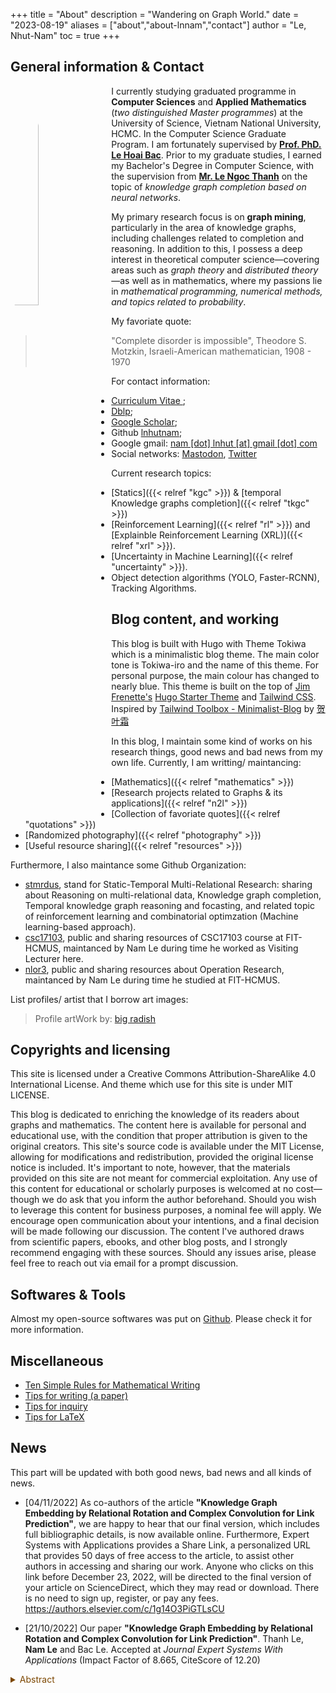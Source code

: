 +++
title = "About"
description = "Wandering on Graph World."
date = "2023-08-19"
aliases = ["about","about-lnnam","contact"]
author = "Le, Nhut-Nam"
toc = true
+++

## General information & Contact

<img src="/images/avt/115761253_p2_master1200.jpg" alt="avt"
style="float:left; width:30%; height:30%; padding-right:10px; border-radius: 50%;">

I currently studying graduated programme in **Computer Sciences** and **Applied Mathematics** (*two distinguished Master programmes*) at the University of Science, Vietnam National University, HCMC. In the Computer Science Graduate Program. I am fortunately supervised by **<a href="https://www.fit.hcmus.edu.vn/~lhbac/">Prof. PhD. Le Hoai Bac</a>**. Prior to my graduate studies, I earned my Bachelor's Degree in Computer Science, with the supervision from **<a href="https://www.fit.hcmus.edu.vn/~lnthanh/">Mr. Le Ngoc Thanh</a>** on the topic of *knowledge graph completion based on neural networks*. 

My primary research focus is on **graph mining**, particularly in the area of knowledge graphs, including challenges related to completion and reasoning. In addition to this, I possess a deep interest in theoretical computer science—covering areas such as *graph theory* and *distributed theory*—as well as in mathematics, where my passions lie in *mathematical programming, numerical methods, and topics related to probability*.

My favoriate quote:
> "Complete disorder is impossible", Theodore S. Motzkin, Israeli-American mathematician, 1908 - 1970

For contact information: 
- <a href="../files/CV.pdf" target="_blank" type="application/pdf">Curriculum Vitae </a>; 
- <a href="https://dblp.org/pid/188/7634-4.html"> Dblp</a>; 
- <a href="https://scholar.google.com/citations?user=Vw1yV3YAAAAJ&hl=en&authuser=2"> Google Scholar</a>; 
- Github <a href="https://github.com/lnhutnam">lnhutnam</a>; 
- Google gmail: <a href="mailto:nam.lnhut@gmail.com"> nam [dot] lnhut [at] gmail [dot] com</a>
- Social networks: <a rel="me" href="https://mathstodon.xyz/@namln">Mastodon</a>, <a href="https://twitter.com/lnhutnam">Twitter</a>

Current research topics:
- [Statics]({{< relref "kgc" >}}) & [temporal Knowledge graphs completion]({{< relref "tkgc" >}})
- [Reinforcement Learning]({{< relref "rl" >}}) and [Explainble Reinforcement Learning (XRL)]({{< relref "xrl" >}}).
- [Uncertainty in Machine Learning]({{< relref "uncertainty" >}}).
- Object detection algorithms (YOLO, Faster-RCNN), Tracking Algorithms.

## Blog content, and working

This blog is built with Hugo with Theme Tokiwa which is a minimalistic blog theme. The main color tone is Tokiwa-iro and the name of this theme. For personal purpose, the main colour has changed to nearly blue. This theme is built on the top of [Jim Frenette's](https://jimfrenette.com/2019/02/hugo-static-site-generator-blank-starter-theme/) [Hugo Starter Theme](https://github.com/jimfrenette/hugo-starter) and [Tailwind CSS](https://tailwindcss.com/). Inspired by [Tailwind Toolbox - Minimalist-Blog](https://github.com/tailwindtoolbox/Minimalist-Blog) by [贺叶霜](https://github.com/heyeshuang)

In this blog, I maintain some kind of works on his research things, good news and bad news from my own life. Currently, I am writting/ maintancing:
- [Mathematics]({{< relref "mathematics" >}})
- [Research projects related to Graphs & its applications]({{< relref "n2l" >}})
- [Collection of favoriate quotes]({{< relref "quotations" >}})
- [Randomized photography]({{< relref "photography" >}})
- [Useful resource sharing]({{< relref "resources" >}})

Furthermore, I also maintance some Github Organization:
- [stmrdus](https://github.com/stmrdus), stand for Static-Temporal Multi-Relational Research: sharing about Reasoning on multi-relational data, Knowledge graph completion, Temporal knowledge graph reasoning and focasting, and related topic of reinforcement learning and combinatorial optimzation (Machine learning-based approach).
- [csc17103](https://github.com/csc17103), public and sharing resources of CSC17103 course at FIT-HCMUS, maintanced by Nam Le during time he worked as Visiting Lecturer here.
- [nlor3](https://github.com/nlor3), public and sharing resources about Operation Research, maintanced by Nam Le during time he studied at FIT-HCMUS.

List profiles/ artist that I borrow art images:
> Profile artWork by: [big radish](https://www.pixiv.net/en/artworks/114420940)


## Copyrights and licensing

This site is licensed under a Creative Commons Attribution-ShareAlike 4.0 International License. And theme which use for this site is under MIT LICENSE.

This blog is dedicated to enriching the knowledge of its readers about graphs and mathematics. The content here is available for personal and educational use, with the condition that proper attribution is given to the original creators. This site's source code is available under the MIT License, allowing for modifications and redistribution, provided the original license notice is included. It's important to note, however, that the materials provided on this site are not meant for commercial exploitation. Any use of this content for educational or scholarly purposes is welcomed at no cost—though we do ask that you inform the author beforehand. Should you wish to leverage this content for business purposes, a nominal fee will apply. We encourage open communication about your intentions, and a final decision will be made following our discussion. The content I've authored draws from scientific papers, ebooks, and other blog posts, and I strongly recommend engaging with these sources. Should any issues arise, please feel free to reach out via email for a prompt discussion.

## Softwares & Tools

Almost my open-source softwares was put on [Github](https://github.com/lnhutnam?tab=repositories). Please check it for more information.

## Miscellaneous

- [Ten Simple Rules for Mathematical Writing](https://www.mit.edu/~dimitrib/Ten_Rules.html )
- [Tips for writing (a paper)](https://shangtongzhang.github.io/blog/writing)
- [Tips for inquiry](https://shangtongzhang.github.io/blog/inquiry)
- [Tips for LaTeX](https://shangtongzhang.github.io/blog/latex)

## News

This part will be updated with both good news, bad news and all kinds of news.

- [04/11/2022] As co-authors of the article <b>"Knowledge Graph Embedding by Relational Rotation and Complex Convolution for Link Prediction"</b>, we are happy to hear that our final version, which includes full bibliographic details, is now available online. Furthermore, Expert Systems with Applications provides a Share Link, a personalized URL that provides 50 days of free access to the article, to assist other authors in accessing and sharing our work. Anyone who clicks on this link before December 23, 2022, will be directed to the final version of your article on ScienceDirect, which they may read or download. There is no need to sign up, register, or pay any fees. <a href="https://authors.elsevier.com/c/1g14O3PiGTLsCU" target="_blank">https://authors.elsevier.com/c/1g14O3PiGTLsCU</a>

- [21/10/2022] Our paper <b>"Knowledge Graph Embedding by Relational Rotation and Complex Convolution for Link Prediction"</b>. Thanh Le, <b>Nam Le</b> and Bac Le. Accepted at <i>Journal Expert Systems With Applications</i> (Impact Factor of 8.665, CiteScore of 12.20)
<details><summary style="color:#7C4700">Abstract</summary>
    <font color = "7C4700">
        Knowledge graphs are organized as triplets to represent facts from the real world and play an important role in various intelligent information systems. 
        Because knowledge graphs are frequently constructed using manual or semi-automatic methods, they often miss connections between entities. 
        Link prediction was created to solve this problem. Many recent state-of-the-art studies, such as those introducing the RotatE and RotatHS models, 
        have advocated for rotation transformations with entity and relation embeddings in complex vector spaces. However, using only rotation planes means
        that these models do not have the expressive power of models based on neural networks, such as the ConvE and the ConvR models. As a result, link prediction
        performance suffers. To address these shortcomings, this paper proposes the ConvRot model, which integrates a 2D convolution. Specifically, we perform
        convolution on embeddings of entities and relations to obtain support vector embeddings. These vectors are then integrated into an element-wise rotation
        from the head entity to the tail entity using the Hadamard product, enabling the model to capture local interactions among entities and relations through
        the neural network while still ensuring intuitiveness through a roto-transformation in the link prediction. In addition, we present two strategies for
        designing the complex convolution module and show their effects on model performance. The proposed method is evaluated on standard benchmark datasets
        and achieves significantly improved results on MRR and Hits@K (K = 1, 3, 10). Overall, our model’s link prediction performance is superior by approximately
        5–7 %. Moreover, the ConvRot model is also considered separately on many relation types, such as one-to-one, one-to-many, many-to-one, and many-to-many. 
        Finally, we prove that type constraints can help increase the model’s overall performance, especially on complex and large datasets.
    </font>
</details>